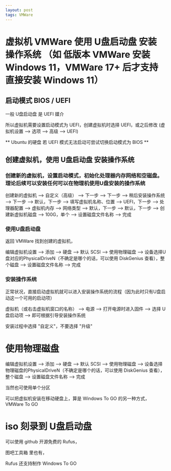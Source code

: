 ```yaml
---
layout: post
tags: VMWare
---
```


# 虚拟机 VMWare 使用 U盘启动盘 安装 操作系统 （如 低版本 VMWare 安装 Windows 11，VMWare 17+ 后才支持直接安装 Windows 11）

## 启动模式 BIOS / UEFI

一般 U盘启动盘 是 UEFI 媒介

所以虚拟机需要设置启动模式为 UEFI，创建虚拟机时选择 UEFI，或之后修改 (虚拟机设置 --> 选项 --> 高级 --> UEFI)

** Ubuntu 的硬盘 若 UEFI 模式无法启动可尝试切换启动模式为 BIOS **

## 创建虚拟机，使用 U盘启动盘 安装操作系统

### 创建新的虚拟机，设置启动模式，初始化处理器内存网络和空磁盘。理论后续可以安装任何可以在物理机使用U盘安装的操作系统

创建新的虚拟机 --> 自定义（高级） --> 下一步 --> 下一步 --> 
稍后安装操作系统 --> 下一步 --> 默认，下一步 --> 填写虚拟机名称、位置 --> UEFI，下一步 --> 
处理器配置 --> 虚拟机内存 --> 网络类型 --> 默认，下一步 -->  默认，下一步 --> 
创建新虚拟机磁盘 --> 100G，单个 --> 设置磁盘文件名称 --> 完成

### 使用U盘启动盘

返回 VMWare 找到创建的虚拟机，

编辑虚拟机设置 --> 添加 --> 硬盘 --> 默认 SCSI --> 使用物理磁盘 --> 设备选择U盘对应的PhysicalDriveN（不确定是哪个的话，可以使用 DiskGenius 查看），整个磁盘 --> 设置磁盘文件名称 --> 完成

### 安装操作系统

正常状况，直接启动虚拟机就可以进入安装操作系统的流程（因为此时只有U盘启动这一个可用的启动项）

虚拟机（或右击虚拟机窗口的名称） --> 电源 --> 打开电源时进入固件 --> 选择 U盘启动项 --> 即可根据引导安装操作系统

安装过程中选择 "自定义"，不要选择 "升级"

# 使用物理磁盘

编辑虚拟机设置 --> 添加 --> 硬盘 --> 默认 SCSI --> 使用物理磁盘 --> 设备选择物理磁盘的PhysicalDriveN（不确定是哪个的话，可以使用 DiskGenius 查看），整个磁盘 --> 设置磁盘文件名称 --> 完成

当然也可使用单个分区

可以把虚拟机安装在移动硬盘上，算是 Windows To GO 的另一种方式，VMWare To GO

# iso 刻录到 U盘启动盘

可以使用 github 开源免费的 Rufus，

图吧工具箱 里也有，

Rufus 还支持制作 Windows To GO
